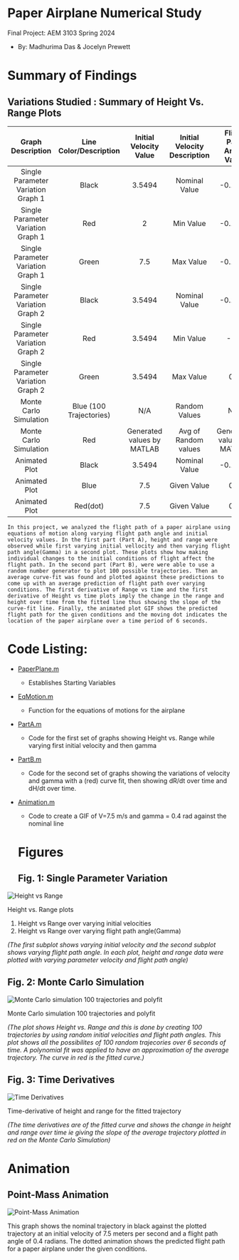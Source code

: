 # Paper Airplane Numerical Study
  Final Project: AEM 3103 Spring 2024
  - By: Madhurima Das & Jocelyn Prewett

# Summary of Findings
  

## Variations Studied : Summary of Height Vs. Range Plots 
|          Graph Description         |  Line Color/Description |   Initial Velocity Value   | Initial Velocity Description |   Flight Path Angle Value  | Flight Path Angle Description |
|:----------------------------------:|:-----------------------:|:--------------------------:|:----------------------------:|:--------------------------:|:-----------------------------:|
| Single Parameter Variation Graph 1 | Black                   | 3.5494                     | Nominal Value                | -0.1794                    | Nominal Value                 |
| Single Parameter Variation Graph 1 | Red                     | 2                          | Min Value                    | -0.1794                    | Min Value                     |
| Single Parameter Variation Graph 1 | Green                   | 7.5                        | Max Value                    | -0.1794                    | Max Value                     |
| Single Parameter Variation Graph 2 | Black                   | 3.5494                     | Nominal Value                | -0.1794                    | Nominal Value                 |
| Single Parameter Variation Graph 2 | Red                     | 3.5494                     | Min Value                    | -0.5                       | Min Value                     |
| Single Parameter Variation Graph 2 | Green                   | 3.5494                     | Max Value                    | 0.4                        | Max Value                     |
| Monte Carlo Simulation             | Blue (100 Trajectories) | N/A                        | Random Values                | N/A                        | Random Values                 |
| Monte Carlo Simulation             | Red                     | Generated values by MATLAB | Avg of Random values         | Generated values by MATLAB | Avg of Random                 |
| Animated Plot                      | Black                   | 3.5494                     | Nominal Value                | -0.1794                    | Nominal Value                 |
| Animated Plot                      | Blue                    | 7.5                        | Given Value                  | 0.4                        | Given Value                   |
| Animated Plot                      | Red(dot)                | 7.5                        | Given Value                  | 0.4                        | Given Value                   |

<Show the variations studied in a table>

	In this project, we analyzed the flight path of a paper airplane using equations of motion along varying flight path angle and initial velocity values. In the first part (Part A), height and range were observed while first varying initial vellocity and then varying flight path angle(Gamma) in a second plot. These plots show how making individual changes to the initial conditions of flight affect the flight path. In the second part (Part B), were were able to use a random number generator to plot 100 possible trajectories. Then an average curve-fit was found and plotted against these predictions to come up with an average prediction of flight path over varying conditions. The first derivative of Range vs time and the first derivative of Height vs time plots imply the change in the range and height over time from the fitted line thus showing the slope of the curve-fit line. Finally, the animated plot GIF shows the predicted flight path for the given conditions and the moving dot indicates the location of the paper airplane over a time period of 6 seconds. 


# Code Listing:
- [PaperPlane.m](https://github.com/madhurimadas3/AEM3103/blob/af7bd46c4f5ee8da65c25e1c3dd182f89c386a7f/PaperPlane.m)
	- Establishes Starting Variables
- [EqMotion.m](https://github.com/madhurimadas3/AEM3103/blob/827eb4b64bd9fb1772f3257a30072cc2b40c96f3/EqMotion.m)
	- Function for the equations of motions for the airplane
- [PartA.m](https://github.com/madhurimadas3/AEM3103/blob/827eb4b64bd9fb1772f3257a30072cc2b40c96f3/PartA.m)
	- Code for the first set of graphs showing Height vs. Range while varying first initial velocity and then gamma
- [PartB.m](https://github.com/madhurimadas3/AEM3103/blob/827eb4b64bd9fb1772f3257a30072cc2b40c96f3/PartB.m)
	- Code for the second set of graphs showing the variations of velocity and gamma with a (red) curve fit, then showing dR/dt over time and dH/dt over time.
- [Animation.m](https://github.com/madhurimadas3/AEM3103/blob/827eb4b64bd9fb1772f3257a30072cc2b40c96f3/Animation.m)
	- Code to create a GIF of V=7.5 m/s and gamma = 0.4 rad against the nominal line

  # Figures

  ## Fig. 1: Single Parameter Variation
![Height vs Range](Figures/PartAheightvsrange.jpg)

Height vs. Range plots 
1. Height vs Range over varying initial velocities
2. Height vs Range over varying flight path angle(Gamma)

*(The first subplot shows varying initial velocity and the second subplot shows varying flight path angle. In each plot, height and range data were plotted with varying parameter velocity and flight path angle)* 

  ## Fig. 2: Monte Carlo Simulation
 ![Monte Carlo simulation 100 trajectories and polyfit](Figures/PartBMonteCarlo.jpg)

  Monte Carlo simulation 100 trajectories and polyfit

  *(The plot shows Height vs. Range and this is done by creating 100 trajectories by using random initial velocities and flight path angles. This plot shows all the possibilites of 100 random trajecories over 6 seconds of time. A polynomial fit was applied to have an approximation of the average trajectory. The curve in red is the fitted curve.)*

 ## Fig. 3: Time Derivatives
 ![Time Derivatives](Figures/PartBTimeDerivatives.jpg)
 
 Time-derivative of height and range for the fitted trajectory

 *(The time derivatives are of the fitted curve and shows the change in height and range over time ie giving the slope of the average trajectory plotted in red on the Monte Carlo Simulation)*




  # Animation
  ## Point-Mass Animation
  ![Point-Mass Animation](Figures/animated_plot.gif)
  
 This graph shows the nominal trajectory in black against the plotted trajectory at an initial velocity of 7.5 meters per second and a flight path angle of 0.4 radians. The dotted animation shows the predicted flight path for a paper airplane under the given conditions. 



